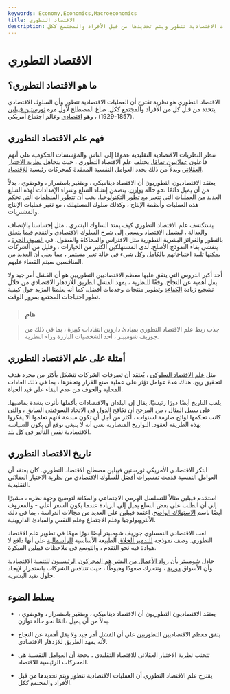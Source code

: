 ```yaml
---
keywords: Economy,Economics,Macroeconomics
title: الاقتصاد التطوري
description: يقترح علم الاقتصاد التطوري أن العمليات الاقتصادية تتطور ويتم تحديدها من قبل الأفراد والمجتمع ككل.
---
```


# الاقتصاد التطوري
## ما هو الاقتصاد التطوري؟

الاقتصاد التطوري هو نظرية تقترح أن العمليات الاقتصادية تتطور وأن السلوك الاقتصادي يتحدد من قبل كل من الأفراد والمجتمع ككل. صاغ المصطلح لأول مرة [ثورستين فيبلين](/thorstein-veblen) (1857-1929) ، وهو [اقتصادي](/economist) وعالم اجتماع أمريكي.

## فهم علم الاقتصاد التطوري

تنظر النظريات الاقتصادية التقليدية عمومًا إلى الناس والمؤسسات الحكومية على أنهم فاعلون [عقلانيون تمامًا.](/rational-behavior) يختلف علم الاقتصاد التطوري ، حيث يتجاهل [نظرية الاختيار العقلاني](/rational-choice-theory) وبدلاً من ذلك يحدد العوامل النفسية المعقدة كمحركات رئيسية [للاقتصاد](/economy).

يعتقد الاقتصاديون التطوريون أن الاقتصاد ديناميكي ، ومتغير باستمرار ، وفوضوي ، بدلاً من أن يميل دائمًا نحو حالة [توازن](/equilibrium). يتضمن إنشاء السلع وشراء الإمدادات لهذه السلع العديد من العمليات التي تتغير مع تطور التكنولوجيا. يجب أن تتطور المنظمات التي تحكم هذه العمليات وأنظمة الإنتاج ، وكذلك سلوك المستهلك ، مع تغير عمليات الإنتاج والمشتريات.

يستكشف علم الاقتصاد التطوري كيف يمتد السلوك البشري ، مثل إحساسنا بالإنصاف والعدالة ، ليشمل الاقتصاد ويسعى إلى شرح السلوك الاقتصادي والتقدم فيما يتعلق بالتطور والغرائز البشرية التطورية مثل الافتراس والمحاكاة والفضول. في [السوق الحرة](/freemarket) ، يتفشى بقاء النموذج الأصلح. لدى المستهلكين الكثير من الخيارات ، وقليل من الشركات يمكنها تلبية احتياجاتهم بالكامل وكل شيء في حالة تغير مستمر ، مما يعني أن العديد من المنافسين سيتم القضاء عليهم.

أحد أكبر الدروس التي يتفق عليها معظم الاقتصاديين التطوريين هو أن الفشل أمر جيد ولا يقل أهمية عن النجاح. وفقًا للنظرية ، يمهد الفشل الطريق للازدهار الاقتصادي من خلال تشجيع زيادة [الكفاءة](/efficiency) وتطوير منتجات وخدمات أفضل. كما أنه يعلمنا المزيد حول كيفية تطور احتياجات المجتمع بمرور الوقت.

> ### هام

> جذب ربط علم الاقتصاد التطوري بمبادئ داروين انتقادات كبيرة ، بما في ذلك من جوزيف شومبيتر ، أحد الشخصيات البارزة وراء النظرية.

>

## أمثلة على علم الاقتصاد التطوري

مثل [علم الاقتصاد السلوكي](/behavioraleconomics) ، يُعتقد أن تصرفات الشركات تتشكل بأكثر من مجرد هدف لتحقيق [ربح](/profit). هناك عدة عوامل تؤثر على عملية صنع القرار وتحفزها ، بما في ذلك العادات المحلية والخوف من عدم البقاء على قيد الحياة.

يلعب التاريخ أيضًا دورًا رئيسيًا. يقال إن البلدان والاقتصادات بأكملها تأثرت بشدة بماضيها. على سبيل المثال ، من المرجح أن تكافح الدول في الاتحاد السوفيتي السابق ، والتي كانت تحكمها لوائح صارمة لسنوات ، أكثر من أجل أن تكون مبدعة لأنهم تعلموا ألا يفكروا بهذه الطريقة لعقود. التواريخ المتضاربة تعني أنه لا ينبغي توقع أن يكون للسياسة الاقتصادية نفس التأثير في كل بلد.

## تاريخ الاقتصاد التطوري

ابتكر الاقتصادي الأمريكي ثورستين فيبلين مصطلح الاقتصاد التطوري. كان يعتقد أن العوامل النفسية قدمت تفسيرات أفضل للسلوك الاقتصادي من نظرية الاختيار العقلاني التقليدية.

استخدم فيبلين مثالاً للتسلسل الهرمي الاجتماعي والمكانة لتوضيح وجهة نظره ، مشيرًا إلى أن الطلب على بعض السلع يميل إلى الزيادة عندما يكون السعر أعلى - والمعروف أيضًا باسم [الاستهلاك الواضح](/conspicuous-consumption). اعتمد فيبلين على العديد من مجالات الدراسة ، بما في ذلك الأنثروبولوجيا وعلم الاجتماع وعلم النفس والمبادئ الداروينية.

لعب الاقتصادي النمساوي جوزيف شومبيتر أيضًا دورًا مهمًا في تطوير علم الاقتصاد التطوري. وصف نموذجه [للتدمير الخلاق](/creativedestruction) الطبيعة الأساسية [للرأسمالية](/capitalism) على أنها دافع لا هوادة فيه نحو التقدم ، والتوسع في ملاحظات فيبلين المبكرة.

جادل شومبيتر بأن [رواد الأعمال من البشر هم المحركون](/entrepreneur) [الرئيسيون](/entrepreneur) للتنمية الاقتصادية وأن الأسواق [دورية](/cyclical-risk) ، وتتحرك صعودًا وهبوطًا ، حيث تتنافس الشركات باستمرار لإيجاد حلول تفيد البشرية.

## يسلط الضوء

- يعتقد الاقتصاديون التطوريون أن الاقتصاد ديناميكي ، ومتغير باستمرار ، وفوضوي ، بدلاً من أن يميل دائمًا نحو حالة توازن.

- يتفق معظم الاقتصاديين التطوريين على أن الفشل أمر جيد ولا يقل أهمية عن النجاح لأنه يمهد الطريق للازدهار الاقتصادي.

- تتجنب نظرية الاختيار العقلاني للاقتصاد التقليدي ، بحجة أن العوامل النفسية هي المحركات الرئيسية للاقتصاد.

- يقترح علم الاقتصاد التطوري أن العمليات الاقتصادية تتطور ويتم تحديدها من قبل الأفراد والمجتمع ككل.

